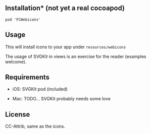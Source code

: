Installation* (not yet a real cocoapod) 
------------

    pod 'FCWebicons'


Usage
-----


This will install icons to your app under `resources/webicons`

The usage of SVGKit in views is an exercise for the reader (examples welcome).

Requirements
------------

* iOS: SVGKit pod (included)

* Mac: TODO... SVGKit probably needs some love


License
-------

CC-Attrib, same as the icons.
